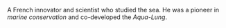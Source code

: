 A French innovator and scientist who studied the sea. He was a pioneer in *marine
conservation* and co-developed the *Aqua-Lung*.
